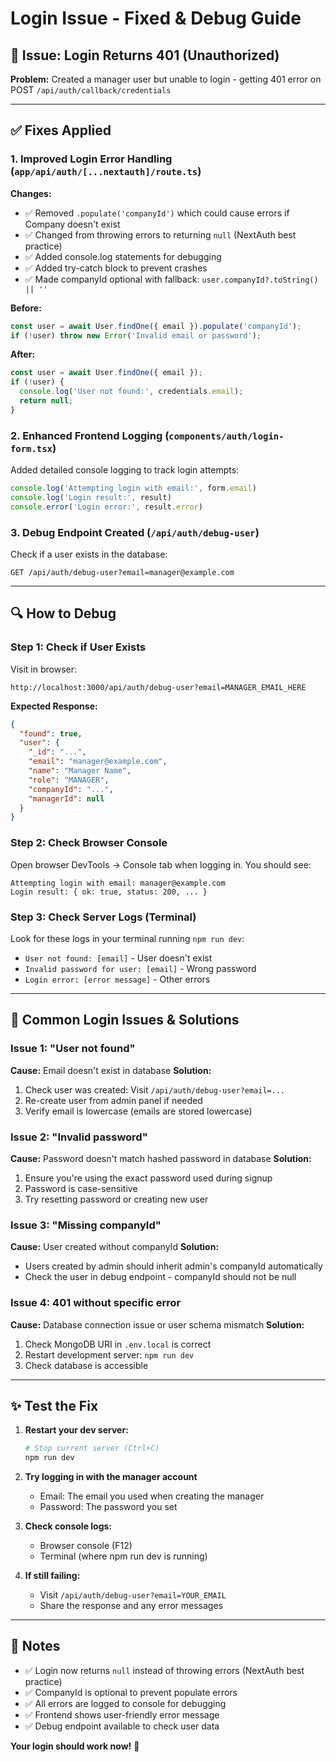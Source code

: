 # Login Issue - Fixed & Debug Guide

## 🐛 Issue: Login Returns 401 (Unauthorized)

**Problem:** Created a manager user but unable to login - getting 401 error on POST `/api/auth/callback/credentials`

---

## ✅ Fixes Applied

### 1. **Improved Login Error Handling** (`app/api/auth/[...nextauth]/route.ts`)

**Changes:**
- ✅ Removed `.populate('companyId')` which could cause errors if Company doesn't exist
- ✅ Changed from throwing errors to returning `null` (NextAuth best practice)
- ✅ Added console.log statements for debugging
- ✅ Added try-catch block to prevent crashes
- ✅ Made companyId optional with fallback: `user.companyId?.toString() || ''`

**Before:**
```typescript
const user = await User.findOne({ email }).populate('companyId');
if (!user) throw new Error('Invalid email or password');
```

**After:**
```typescript
const user = await User.findOne({ email });
if (!user) {
  console.log('User not found:', credentials.email);
  return null;
}
```

### 2. **Enhanced Frontend Logging** (`components/auth/login-form.tsx`)

Added detailed console logging to track login attempts:
```typescript
console.log('Attempting login with email:', form.email)
console.log('Login result:', result)
console.error('Login error:', result.error)
```

### 3. **Debug Endpoint Created** (`/api/auth/debug-user`)

Check if a user exists in the database:
```
GET /api/auth/debug-user?email=manager@example.com
```

---

## 🔍 How to Debug

### Step 1: Check if User Exists
Visit in browser:
```
http://localhost:3000/api/auth/debug-user?email=MANAGER_EMAIL_HERE
```

**Expected Response:**
```json
{
  "found": true,
  "user": {
    "_id": "...",
    "email": "manager@example.com",
    "name": "Manager Name",
    "role": "MANAGER",
    "companyId": "...",
    "managerId": null
  }
}
```

### Step 2: Check Browser Console
Open browser DevTools → Console tab when logging in. You should see:
```
Attempting login with email: manager@example.com
Login result: { ok: true, status: 200, ... }
```

### Step 3: Check Server Logs (Terminal)
Look for these logs in your terminal running `npm run dev`:
- `User not found: [email]` - User doesn't exist
- `Invalid password for user: [email]` - Wrong password
- `Login error: [error message]` - Other errors

---

## 🔑 Common Login Issues & Solutions

### Issue 1: "User not found"
**Cause:** Email doesn't exist in database
**Solution:** 
1. Check user was created: Visit `/api/auth/debug-user?email=...`
2. Re-create user from admin panel if needed
3. Verify email is lowercase (emails are stored lowercase)

### Issue 2: "Invalid password"
**Cause:** Password doesn't match hashed password in database
**Solution:**
1. Ensure you're using the exact password used during signup
2. Password is case-sensitive
3. Try resetting password or creating new user

### Issue 3: "Missing companyId"
**Cause:** User created without companyId
**Solution:** 
- Users created by admin should inherit admin's companyId automatically
- Check the user in debug endpoint - companyId should not be null

### Issue 4: 401 without specific error
**Cause:** Database connection issue or user schema mismatch
**Solution:**
1. Check MongoDB URI in `.env.local` is correct
2. Restart development server: `npm run dev`
3. Check database is accessible

---

## ✨ Test the Fix

1. **Restart your dev server:**
   ```powershell
   # Stop current server (Ctrl+C)
   npm run dev
   ```

2. **Try logging in with the manager account**
   - Email: The email you used when creating the manager
   - Password: The password you set

3. **Check console logs:**
   - Browser console (F12)
   - Terminal (where npm run dev is running)

4. **If still failing:**
   - Visit `/api/auth/debug-user?email=YOUR_EMAIL`
   - Share the response and any error messages

---

## 📝 Notes

- ✅ Login now returns `null` instead of throwing errors (NextAuth best practice)
- ✅ CompanyId is optional to prevent populate errors
- ✅ All errors are logged to console for debugging
- ✅ Frontend shows user-friendly error message
- ✅ Debug endpoint available to check user data

**Your login should work now!** 🎉
